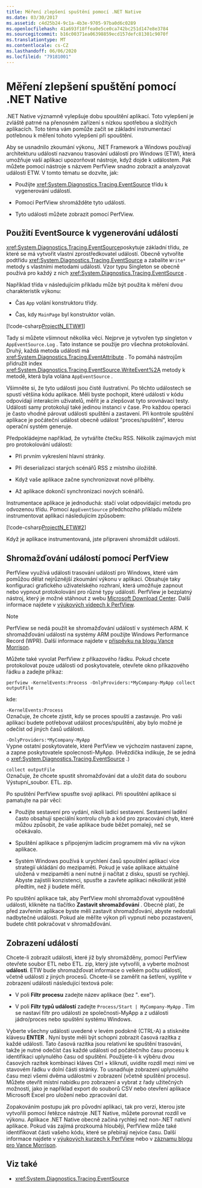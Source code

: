 ```yaml
---
title: Měření zlepšení spuštění pomocí .NET Native
ms.date: 03/30/2017
ms.assetid: c4d25b24-9c1a-4b3e-9705-97ba0d6c0289
ms.openlocfilehash: 41a693f18ffea0e5ce0ca742bc251d147e8e3784
ms.sourcegitcommit: b16c00371ea06398859ecd157defc81301c9070f
ms.translationtype: MT
ms.contentlocale: cs-CZ
ms.lasthandoff: 06/06/2020
ms.locfileid: "79181001"
---
```

# <a name="measuring-startup-improvement-with-net-native"></a>Měření zlepšení spuštění pomocí .NET Native
.NET Native významně vylepšuje dobu spouštění aplikací. Toto vylepšení je zvláště patrné na přenosném zařízení s nízkou spotřebou a složitých aplikacích. Toto téma vám pomůže začít se základní instrumentací potřebnou k měření tohoto vylepšení při spouštění.  
  
 Aby se usnadnilo zkoumání výkonu, .NET Framework a Windows používají architekturu událostí nazvanou trasování událostí pro Windows (ETW), která umožňuje vaší aplikaci upozorňovat nástroje, když dojde k událostem. Pak můžete pomocí nástroje s názvem PerfView snadno zobrazit a analyzovat události ETW. V tomto tématu se dozvíte, jak:  
  
- Použijte <xref:System.Diagnostics.Tracing.EventSource> třídu k vygenerování událostí.  
  
- Pomocí PerfView shromážděte tyto události.  
  
- Tyto události můžete zobrazit pomocí PerfView.  
  
## <a name="using-eventsource-to-emit-events"></a>Použití EventSource k vygenerování událostí  
 <xref:System.Diagnostics.Tracing.EventSource>poskytuje základní třídu, ze které se má vytvořit vlastní zprostředkovatel událostí. Obecně vytvoříte podtřídu <xref:System.Diagnostics.Tracing.EventSource> a zabalíte `Write*` metody s vlastními metodami událostí. Vzor typu Singleton se obecně používá pro každý z nich <xref:System.Diagnostics.Tracing.EventSource> .  
  
 Například třída v následujícím příkladu může být použita k měření dvou charakteristik výkonu:  
  
- Čas `App` volání konstruktoru třídy.  
  
- Čas, kdy `MainPage` byl konstruktor volán.  
  
 [!code-csharp[ProjectN_ETW#1](../../../samples/snippets/csharp/VS_Snippets_CLR/projectn_etw/cs/etw1.cs#1)]  
  
 Tady si můžete všimnout několika věcí. Nejprve je vytvořen typ singleton v `AppEventSource.Log` . Tato instance se použije pro všechna protokolování. Druhý, každá metoda události má <xref:System.Diagnostics.Tracing.EventAttribute> . To pomáhá nástrojům přidružit index <xref:System.Diagnostics.Tracing.EventSource.WriteEvent%2A> metody k metodě, která byla volána `AppEventSource` .  
  
 Všimněte si, že tyto události jsou čistě ilustrativní. Po těchto událostech se spustí většina kódu aplikace. Měli byste pochopit, které události v kódu odpovídají interakcím uživatelů, měřit je a zlepšovat tyto srovnávací testy. Události samy protokolují také jedinou instanci v čase. Pro každou operaci je často vhodné párovat události spuštění a zastavení. Při kontrole spuštění aplikace je počáteční událost obecně událost "proces/spuštění", kterou operační systém generuje.  
  
 Předpokládejme například, že vytváříte čtečku RSS. Několik zajímavých míst pro protokolování události:  
  
- Při prvním vykreslení hlavní stránky.  
  
- Při deserializaci starých scénářů RSS z místního úložiště.  
  
- Když vaše aplikace začne synchronizovat nové příběhy.  
  
- Až aplikace dokončí synchronizaci nových scénářů.  
  
 Instrumentace aplikace je jednoduchá: stačí volat odpovídající metodu pro odvozenou třídu. Pomocí `AppEventSource` předchozího příkladu můžete instrumentovat aplikaci následujícím způsobem:  
  
 [!code-csharp[ProjectN_ETW#2](../../../samples/snippets/csharp/VS_Snippets_CLR/projectn_etw/cs/etw2.cs#2)]  
  
 Když je aplikace instrumentovaná, jste připraveni shromáždit události.  
  
## <a name="gathering-events-with-perfview"></a>Shromažďování událostí pomocí PerfView  
 PerfView využívá události trasování událostí pro Windows, které vám pomůžou dělat nejrůznější zkoumání výkonu v aplikaci. Obsahuje taky konfiguraci grafického uživatelského rozhraní, která umožňuje zapnout nebo vypnout protokolování pro různé typy událostí. PerfView je bezplatný nástroj, který je možné stáhnout z webu [Microsoft Download Center](https://www.microsoft.com/download/details.aspx?id=28567). Další informace najdete v [výukových videech k PerfView](https://channel9.msdn.com/Series/PerfView-Tutorial).  
  
> [!NOTE]
> PerfView se nedá použít ke shromažďování událostí v systémech ARM. K shromažďování událostí na systémy ARM použijte Windows Performance Record (WPR). Další informace najdete v [příspěvku na blogu Vance Morrison](https://docs.microsoft.com/archive/blogs/vancem/collecting-etwperfview-data-on-an-windows-rt-winrt-arm-surface-device).  
  
 Můžete také vyvolat PerfView z příkazového řádku. Pokud chcete protokolovat pouze události od poskytovatele, otevřete okno příkazového řádku a zadejte příkaz:  
  
```console
perfview -KernelEvents:Process -OnlyProviders:*MyCompany-MyApp collect outputFile
```  
  
 kde:  
  
 `-KernelEvents:Process`  
 Označuje, že chcete zjistit, kdy se proces spouští a zastavuje. Pro vaši aplikaci budete potřebovat událost proces/spuštění, aby bylo možné je odečíst od jiných časů události.  
  
 `-OnlyProviders:*MyCompany-MyApp`  
 Vypne ostatní poskytovatele, které PerfView ve výchozím nastavení zapne, a zapne poskytovatele spolecnosti-MyApp.  (Hvězdička indikuje, že se jedná o <xref:System.Diagnostics.Tracing.EventSource> .)  
  
 `collect outputFile`  
 Označuje, že chcete spustit shromažďování dat a uložit data do souboru Výstupní_soubor. ETL. zip.  
  
 Po spuštění PerfView spusťte svoji aplikaci. Při spouštění aplikace si pamatujte na pár věcí:  
  
- Použijte sestavení pro vydání, nikoli ladicí sestavení. Sestavení ladění často obsahují speciální kontrolu chyb a kód pro zpracování chyb, které můžou způsobit, že vaše aplikace bude běžet pomaleji, než se očekávalo.  
  
- Spuštění aplikace s připojeným ladicím programem má vliv na výkon aplikace.  
  
- Systém Windows používá k urychlení časů spouštění aplikací více strategií ukládání do mezipaměti. Pokud je vaše aplikace aktuálně uložená v mezipaměti a není nutné ji načítat z disku, spustí se rychleji. Abyste zajistili konzistenci, spusťte a zavřete aplikaci několikrát ještě předtím, než ji budete měřit.  
  
 Po spuštění aplikace tak, aby PerfView mohl shromažďovat vypouštěné události, klikněte na tlačítko **Zastavit shromažďování** . Obecně platí, že před zavřením aplikace byste měli zastavit shromažďování, abyste nedostali nadbytečné události. Pokud ale měříte výkon při vypnutí nebo pozastavení, budete chtít pokračovat v shromažďování.  
  
## <a name="displaying-the-events"></a>Zobrazení událostí  
 Chcete-li zobrazit události, které již byly shromážděny, pomocí PerfView otevřete soubor ETL nebo ETL. zip, který jste vytvořili, a vyberte možnost **události**. ETW bude shromažďovat informace o velkém počtu událostí, včetně událostí z jiných procesů. Chcete-li se zaměřit na šetření, vyplňte v zobrazení události následující textová pole:  
  
- V poli **Filtr procesu** zadejte název aplikace (bez ". exe").  
  
- V poli **Filtr typů událostí** zadejte `Process/Start | MyCompany-MyApp` . Tím se nastaví filtr pro události ze společnosti-MyApp a z události jádro/proces nebo spuštění systému Windows.  
  
 Vyberte všechny události uvedené v levém podokně (CTRL-A) a stiskněte klávesu **ENTER** . Nyní byste měli být schopni zobrazit časová razítka z každé události. Tato časová razítka jsou relativní ke spuštění trasování, takže je nutné odečíst čas každé události od počátečního času procesu k identifikaci uplynulého času od spuštění. Použijete-li k výběru dvou časových razítek kombinaci kláves Ctrl + kliknutí, uvidíte rozdíl mezi nimi ve stavovém řádku v dolní části stránky. To usnadňuje zobrazení uplynulého času mezi všemi dvěma událostmi v zobrazení (včetně spuštění procesu). Můžete otevřít místní nabídku pro zobrazení a vybrat z řady užitečných možností, jako je například export do souborů CSV nebo otevření aplikace Microsoft Excel pro uložení nebo zpracování dat.  
  
 Zopakováním postupu jak pro původní aplikaci, tak pro verzi, kterou jste vytvořili pomocí řetězce nástroje .NET Native, můžete porovnat rozdíl ve výkonu.   Aplikace .NET Native obecně začíná rychleji než non-.NET nativní aplikace. Pokud vás zajímá prozkoumá hlouběji, PerfView může také identifikovat části vašeho kódu, které se přebírají nejvíce času. Další informace najdete v [výukových kurzech k PerfView](https://channel9.msdn.com/Series/PerfView-Tutorial) nebo v [záznamu blogu pro Vance Morrison](https://docs.microsoft.com/archive/blogs/vancem/publication-of-the-perfview-performance-analysis-tool).  
  
## <a name="see-also"></a>Viz také

- <xref:System.Diagnostics.Tracing.EventSource>
